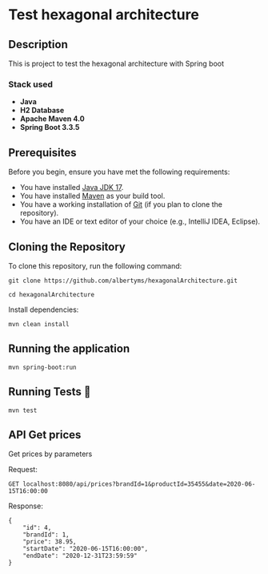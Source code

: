 # Test hexagonal architecture

## Description

This is project to test the hexagonal architecture with Spring boot

### Stack used
- **Java**
- **H2 Database**
- **Apache Maven 4.0**
- **Spring Boot 3.3.5**

## Prerequisites

Before you begin, ensure you have met the following requirements:

- You have installed [Java JDK 17](https://www.oracle.com/java/technologies/javase-jdk17-downloads.html).
- You have installed [Maven](https://maven.apache.org/download.cgi) as your build tool.
- You have a working installation of [Git](https://git-scm.com/downloads) (if you plan to clone the repository).
- You have an IDE or text editor of your choice (e.g., IntelliJ IDEA, Eclipse).

## Cloning the Repository

To clone this repository, run the following command:

```
git clone https://github.com/albertyms/hexagonalArchitecture.git

cd hexagonalArchitecture
```

Install dependencies:

```
mvn clean install
```

## Running the application

```
mvn spring-boot:run
```

## Running Tests 🧪

```
mvn test
```

API Get prices
-----

Get prices by parameters

Request:
```
GET localhost:8080/api/prices?brandId=1&productId=35455&date=2020-06-15T16:00:00
```

Response:
```
{
    "id": 4,
    "brandId": 1,
    "price": 38.95,
    "startDate": "2020-06-15T16:00:00",
    "endDate": "2020-12-31T23:59:59"
}
```